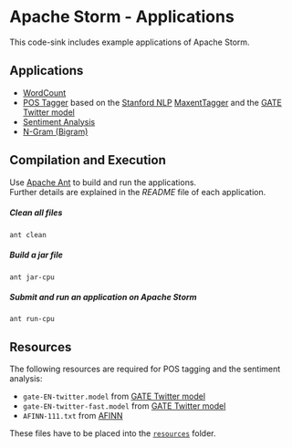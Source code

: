Apache Storm - Applications
==========
This code-sink includes example applications of Apache Storm.

## Applications
  - [WordCount](wordcount)
  - [POS Tagger](pos_tagger) based on the [Stanford NLP](http://nlp.stanford.edu/software/corenlp.shtml) [MaxentTagger](http://nlp.stanford.edu/nlp/javadoc/javanlp/edu/stanford/nlp/tagger/maxent/MaxentTagger.html) and the [GATE Twitter model](https://gate.ac.uk/wiki/twitter-postagger.html)
  - [Sentiment Analysis](sentiment_analysis)
  - [N-Gram (Bigram)](n_gram)

## Compilation and Execution
Use [Apache Ant](http://ant.apache.org) to build and run the applications.<br>
Further details are explained in the *README* file of each application. 

##### Clean all files
`ant clean`

##### Build a jar file
`ant jar-cpu`

##### Submit and run an application on Apache Storm
`ant run-cpu`

## Resources
The following resources are required for POS tagging and the sentiment analysis:

 - `gate-EN-twitter.model` from [GATE Twitter model](https://gate.ac.uk/wiki/twitter-postagger.html)
 - `gate-EN-twitter-fast.model` from [GATE Twitter model](https://gate.ac.uk/wiki/twitter-postagger.html)
 - `AFINN-111.txt` from [AFINN](http://www2.imm.dtu.dk/pubdb/views/publication_details.php?id=6010)

These files have to be placed into the [`resources`](resources) folder.



